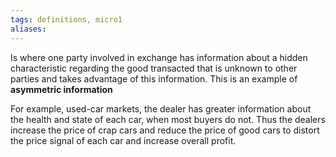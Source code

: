 ```yaml
---
tags: definitions, micro1 
aliases:
---
```

Is where one party involved in exchange has information about a hidden characteristic regarding the good transacted that is unknown to other parties and takes advantage of this information. This is an example of **asymmetric information**

For example, used-car markets, the dealer has greater information about the health and state of each car, when most buyers do not. Thus the dealers increase the price of crap cars and reduce the price of good cars to distort the price signal of each car and increase overall profit. 